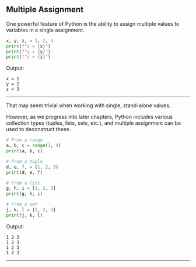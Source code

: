 ## Multiple Assignment

One powerful feature of Python is the ability to assign multiple values to
variables in a single assignment.

```python
x, y, z, = 1, 2, 3
print(f"x = {x}")
print(f"y = {y}")
print(f"z = {z}")
```

Output:

```
x = 1
y = 2
z = 3
```

---

That may seem trivial when working with single, stand-alone values.

However, as we progress into later chapters, Python includes various 
collection types (tuples, lists, sets, etc.), and multiple assignment can be used to deconstruct these.

```python
# From a range
a, b, c = range(1, 4)
print(a, b, c)

# From a tuple
d, e, f, = (1, 2, 3)
print(d, e, f)

# From a list
g, h, i = [1, 2, 3]
print(g, h, i)

# From a set
j, k, l = {1, 2, 3}
print(j, k, l)
```

Output:

```
1 2 3
1 2 3
1 2 3
1 2 3
```

---
